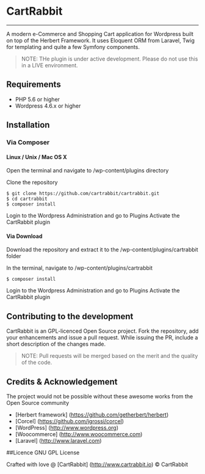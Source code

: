 # CartRabbit
___

A modern e-Commerce and Shopping Cart application for Wordpress built on top of the Herbert Framework. It uses Eloquent ORM from Laravel, Twig for templating and quite a few Symfony components.

>NOTE: THe plugin is under active development. Please do not use this in a LIVE environment.

## Requirements

- PHP 5.6 or higher
- Wordpress 4.6.x or higher

##  Installation

### Via Composer


#### Linux / Unix / Mac OS X
Open the terminal and navigate to /wp-content/plugins directory

Clone the repository
```
$ git clone https://github.com/cartrabbit/cartrabbit.git
$ cd cartrabbit
$ composer install
```   
Login to the Wordpress Administration and go to Plugins
Activate the CartRabbit plugin
  
#### Via Download
   
Download the repository and extract it to the /wp-content/plugins/cartrabbit folder
  
In the terminal, navigate to /wp-content/plugins/cartrabbit
 
```       
$ composer install
```
  
Login to the Wordpress Administration and go to Plugins
Activate the CartRabbit plugin
  
  
## Contributing to the development
 
CartRabbit is an GPL-licenced Open Source project. Fork the repository, add your enhancements and issue a pull request. While issuing the PR, include a short description of the changes made.
>NOTE: Pull requests will be merged based on the merit and the quality of the code.
 
## Credits & Acknowledgement
 
The project would not be possible without these awesome works from the Open Source community

 - [Herbert framework] (https://github.com/getherbert/herbert)
 - [Corcel] (https://github.com/jgrossi/corcel)
 - [WordPress] (http://www.wordpress.org)
 - [Woocommerce] (http://www.woocommerce.com)
 - [Laravel] (http://www.laravel.com)
  
##Licence
GNU GPL License

Crafted with love @ [CartRabbit] (http://www.cartrabbit.io) © CartRabbit
